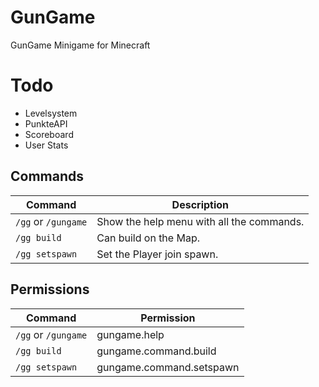 # GunGame
 GunGame Minigame for Minecraft

# Todo
+ Levelsystem
+ PunkteAPI
+ Scoreboard
+ User Stats

## Commands

| Command       | Description  |
| ------------- |-------------|
| `/gg` or `/gungame`       | Show the help menu with all the commands. |
| `/gg build`      | Can build on the Map.      |
| `/gg setspawn` | Set the Player join spawn.      |

## Permissions

| Command       | Permission  |
| ------------- |-------------|
| `/gg` or `/gungame` | gungame.help |
| `/gg build` | gungame.command.build    |
| `/gg setspawn` | gungame.command.setspawn   |
